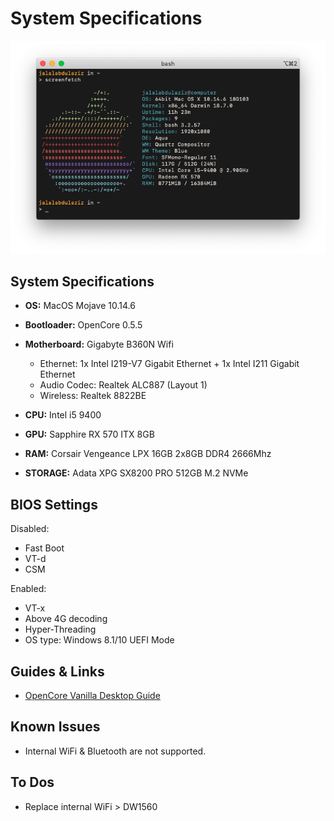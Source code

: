 # System Specifications

![](screenshot.png)

## System Specifications

- **OS:** MacOS Mojave 10.14.6
- **Bootloader:** OpenCore 0.5.5
- **Motherboard:** Gigabyte B360N Wifi
  * Ethernet: 1x Intel I219-V7 Gigabit Ethernet + 1x Intel I211 Gigabit Ethernet
  * Audio Codec: Realtek ALC887 (Layout 1)
  * Wireless: Realtek 8822BE
  
- **CPU:** Intel i5 9400
- **GPU:** Sapphire RX 570 ITX 8GB
- **RAM:** Corsair Vengeance LPX 16GB 2x8GB DDR4 2666Mhz
- **STORAGE:** Adata XPG SX8200 PRO 512GB M.2 NVMe

## BIOS Settings

Disabled:
- Fast Boot
- VT-d
- CSM

Enabled:
- VT-x
- Above 4G decoding
- Hyper-Threading
- OS type: Windows 8.1/10 UEFI Mode

## Guides & Links

- [OpenCore Vanilla Desktop Guide](https://khronokernel-2.gitbook.io/opencore-vanilla-desktop-guide/)

## Known Issues

- Internal WiFi & Bluetooth are not supported.

## To Dos

- Replace internal WiFi > DW1560